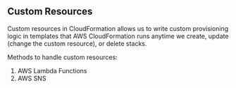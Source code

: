 ## Custom Resources

Custom resources in CloudFormation allows us to write custom provisioning logic in templates that AWS CloudFormation runs anytime we create, update (change the custom resource), or delete stacks.   

Methods to handle custom resources:

1. AWS Lambda Functions    
2. AWS SNS   
